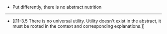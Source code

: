 - Put differently, there is no abstract nutrition
---
- [[11-3.5 There is no universal utility. Utility doesn't exist in the abstract, it must be rooted in the context and corresponding explanations.]]
